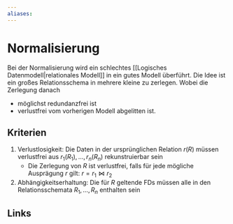 ```yaml
---
aliases: 
---
```

# Normalisierung 
Bei der Normalisierung wird ein schlechtes [[Logisches Datenmodell|relationales Modell]] in ein gutes Modell überführt.
Die Idee ist ein großes Relationsschema in mehrere kleine zu zerlegen. Wobei die Zerlegung danach
- möglichst redundanzfrei ist
- verlustfrei vom vorherigen Modell abgelitten ist.
## Kriterien
1. Verlustlosigkeit: Die Daten in der ursprünglichen Relation $r(R)$ müssen verlustfrei aus $r_{1}(R_{1}),\dotso,r_{n}(R_{n})$ rekunstruierbar sein
	- Die Zerlegung von $R$ ist verlustfrei, falls für jede mögliche Ausprägung $r$ gilt: $r = r_{1} \bowtie r_{2}$ 
2. Abhängigkeitserhaltung: Die für $R$ geltende FDs müssen alle in den Relationsschemata $R_{1},\dotso,R_{n}$ enthalten sein
## Links